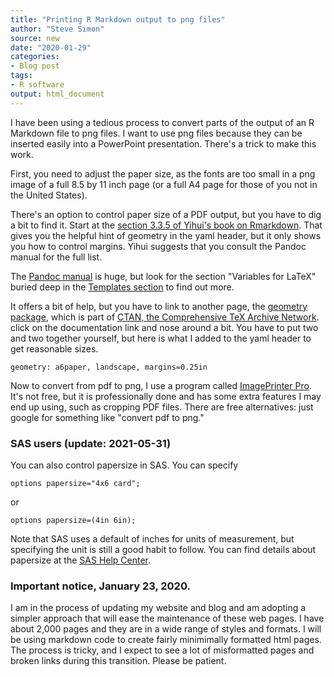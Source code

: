 ```yaml
---
title: "Printing R Markdown output to png files"
author: "Steve Simon"
source: new
date: "2020-01-29"
categories:
- Blog post
tags:
- R software
output: html_document
---
```


I have been using a tedious process to convert parts of the output of an R Markdown file to png files. I want to use png files because they can be inserted easily into a PowerPoint presentation. There's a trick to make this work.

<!---More--->

First, you need to adjust the paper size, as the fonts are too small in a png image of a full 8.5 by 11 inch page (or a full A4 page for those of you not in the United States).

There's an option to control paper size of a PDF output, but you have to dig a bit to find it. Start at the [section 3.3.5 of Yihui's book on Rmarkdown](https://bookdown.org/yihui/rmarkdown/pdf-document.html#latex-options). That gives you the helpful hint of geometry in the yaml header, but it only shows you how to control margins. Yihui suggests that you consult the Pandoc manual for the full list. 

The [Pandoc manual](https://pandoc.org/MANUAL.html) is huge, but look for the section "Variables for LaTeX" buried deep in the [Templates section](https://pandoc.org/MANUAL.html#templates) to find out more. 

It offers a bit of help, but you have to link to another page, the [geometry package](https://ctan.org/pkg/geometry), which is part of [CTAN, the Comprehensive TeX Archive Network](https://ctan.org/). click on the documentation link and nose around a bit. You have to put two and two together yourself, but here is what I added to the yaml header to get reasonable sizes.

```{}
geometry: a6paper, landscape, margins=0.25in
```

Now to convert from pdf to png, I use a program called [ImagePrinter Pro](https://code-industry.net/imageprinterpro/). It's not free, but it is professionally done and has some extra features I may end up using, such as cropping PDF files. There are free alternatives: just google for something like "convert pdf to png."

### SAS users (update: 2021-05-31)

You can also control papersize in SAS. You can specify

```{}
options papersize="4x6 card";
```

or

```{}
options papersize=(4in 6in);
```

Note that SAS uses a default of inches for units of measurement, but specifying the unit is still a good habit to follow. You can find details about papersize at the [SAS Help Center][sas1].


### Important notice, January 23, 2020.

I am in the process of updating my website and blog and am adopting a simpler approach that will ease the maintenance of these web pages. I have about 2,000 pages and they are in a wide range of styles and formats. I will be using markdown code to create fairly minimimally formatted html pages. The process is tricky, and I expect to see a lot of misformatted pages and broken links during this transition. Please be patient.

[sas1]: https://documentation.sas.com/doc/en/pgmsascdc/9.4_3.5/lesysoptsref/n1ieb4hg6fijzon1slcsyiqu7972.htm
